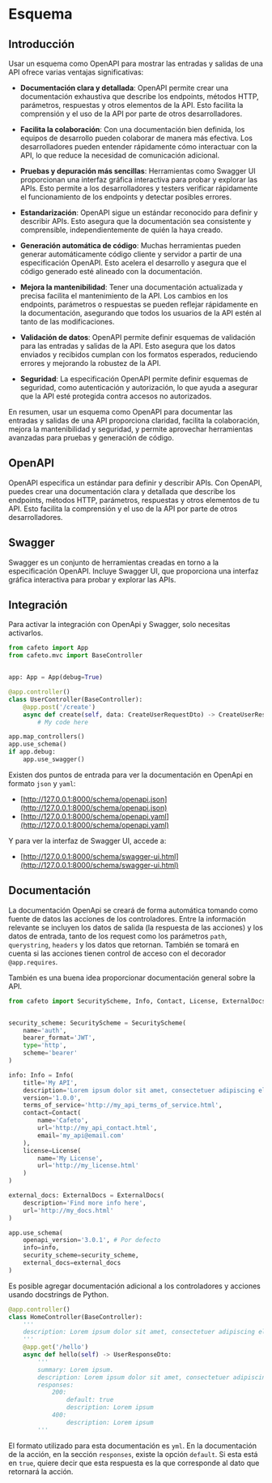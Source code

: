 # Esquema

## Introducción

Usar un esquema como OpenAPI para mostrar las entradas y salidas de una API ofrece varias ventajas significativas:

- **Documentación clara y detallada**: OpenAPI permite crear una documentación exhaustiva que describe los endpoints, métodos HTTP, parámetros, respuestas y otros elementos de la API. Esto facilita la comprensión y el uso de la API por parte de otros desarrolladores.

- **Facilita la colaboración**: Con una documentación bien definida, los equipos de desarrollo pueden colaborar de manera más efectiva. Los desarrolladores pueden entender rápidamente cómo interactuar con la API, lo que reduce la necesidad de comunicación adicional.

- **Pruebas y depuración más sencillas**: Herramientas como Swagger UI proporcionan una interfaz gráfica interactiva para probar y explorar las APIs. Esto permite a los desarrolladores y testers verificar rápidamente el funcionamiento de los endpoints y detectar posibles errores.

- **Estandarización**: OpenAPI sigue un estándar reconocido para definir y describir APIs. Esto asegura que la documentación sea consistente y comprensible, independientemente de quién la haya creado.

- **Generación automática de código**: Muchas herramientas pueden generar automáticamente código cliente y servidor a partir de una especificación OpenAPI. Esto acelera el desarrollo y asegura que el código generado esté alineado con la documentación.

- **Mejora la mantenibilidad**: Tener una documentación actualizada y precisa facilita el mantenimiento de la API. Los cambios en los endpoints, parámetros o respuestas se pueden reflejar rápidamente en la documentación, asegurando que todos los usuarios de la API estén al tanto de las modificaciones.

- **Validación de datos**: OpenAPI permite definir esquemas de validación para las entradas y salidas de la API. Esto asegura que los datos enviados y recibidos cumplan con los formatos esperados, reduciendo errores y mejorando la robustez de la API.

- **Seguridad**: La especificación OpenAPI permite definir esquemas de seguridad, como autenticación y autorización, lo que ayuda a asegurar que la API esté protegida contra accesos no autorizados.

En resumen, usar un esquema como OpenAPI para documentar las entradas y salidas de una API proporciona claridad, facilita la colaboración, mejora la mantenibilidad y seguridad, y permite aprovechar herramientas avanzadas para pruebas y generación de código.

## OpenAPI

OpenAPI especifica un estándar para definir y describir APIs. Con OpenAPI, puedes crear una documentación clara y detallada que describe los endpoints, métodos HTTP, parámetros, respuestas y otros elementos de tu API. Esto facilita la comprensión y el uso de la API por parte de otros desarrolladores.

## Swagger

Swagger es un conjunto de herramientas creadas en torno a la especificación OpenAPI. Incluye Swagger UI, que proporciona una interfaz gráfica interactiva para probar y explorar las APIs.

## Integración

Para activar la integración con OpenApi y Swagger, solo necesitas activarlos.

```python
from cafeto import App
from cafeto.mvc import BaseController


app: App = App(debug=True)

@app.controller()
class UserController(BaseController):
    @app.post('/create')
    async def create(self, data: CreateUserRequestDto) -> CreateUserResponseDto:
        # My code here

app.map_controllers()
app.use_schema()
if app.debug:
    app.use_swagger()
```

Existen dos puntos de entrada para ver la documentación en OpenApi en formato `json` y `yaml`:

- [http://127.0.0.1:8000/schema/openapi.json](http://127.0.0.1:8000/schema/openapi.json)
- [http://127.0.0.1:8000/schema/openapi.yaml](http://127.0.0.1:8000/schema/openapi.yaml)

Y para ver la interfaz de Swagger UI, accede a:

- [http://127.0.0.1:8000/schema/swagger-ui.html](http://127.0.0.1:8000/schema/swagger-ui.html)

## Documentación

La documentación OpenApi se creará de forma automática tomando como fuente de datos las acciones de los controladores. Entre la información relevante se incluyen los datos de salida (la respuesta de las acciones) y los datos de entrada, tanto de los request como los parámetros `path`, `querystring`, `headers` y los datos que retornan. También se tomará en cuenta si las acciones tienen control de acceso con el decorador `@app.requires`.

También es una buena idea proporcionar documentación general sobre la API.

```python
from cafeto import SecurityScheme, Info, Contact, License, ExternalDocs


security_scheme: SecurityScheme = SecurityScheme(
    name='auth',
    bearer_format='JWT',
    type='http',
    scheme='bearer'
)

info: Info = Info(
    title='My API',
    description='Lorem ipsum dolor sit amet, consectetuer adipiscing elit.',
    version='1.0.0',
    terms_of_service='http://my_api_terms_of_service.html',
    contact=Contact(
        name='Cafeto',
        url='http://my_api_contact.html',
        email='my_api@email.com'
    ),
    license=License(
        name='My License',
        url='http://my_license.html'
    )
)

external_docs: ExternalDocs = ExternalDocs(
    description='Find more info here',
    url='http://my_docs.html'
)

app.use_schema(
    openapi_version='3.0.1', # Por defecto
    info=info,
    security_scheme=security_scheme,
    external_docs=external_docs
)
```

Es posible agregar documentación adicional a los controladores y acciones usando docstrings de Python.

```python
@app.controller()
class HomeController(BaseController):
    '''
    description: Lorem ipsum dolor sit amet, consectetuer adipiscing elit.
    '''
    @app.get('/hello')
    async def hello(self) -> UserResponseDto:
        '''
        summary: Lorem ipsum.
        description: Lorem ipsum dolor sit amet, consectetuer adipiscing elit.
        responses:
            200:
                default: true
                description: Lorem ipsum
            400:
                description: Lorem ipsum
        '''
```

El formato utilizado para esta documentación es `yml`. En la documentación de la acción, en la sección `responses`, existe la opción `default`. Si esta está en `true`, quiere decir que esta respuesta es la que corresponde al dato que retornará la acción.
